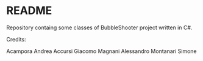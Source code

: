 # README #
 Repository containg some classes of BubbleShooter project written in C#.

Credits:

Acampora Andrea
Accursi Giacomo
Magnani Alessandro
Montanari Simone